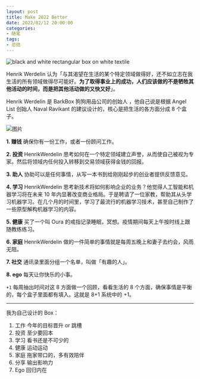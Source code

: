 ```yaml
---
layout: post
title: Make 2022 Better
date: 2022/02/12 20:00:00
categories:
- 随笔
tags:
- 总结
---
```


![black and white rectangular box on white textile](https://pics.naaln.com/blog/2022-02-15-f7038f.1&ixid=MnwxMjA3fDB8MHxwaG90by1wYWdlfHx8fGVufDB8fHx8&auto=format&fit=crop&w=1000&q=80-basicBlog)

Henrik Werdelin 认为「与其渴望在生活的某个特定领域做得好，还不如立志在我生活的所有领域做得尽可能好。**为了取得事业上的成功，人们应该做的不是牺牲其他活动的时间，而是把其他活动做的又快又好**」。

Henrik Werdelin 是 BarkBox 狗狗用品公司的创始人 ，他自己说是根据 Angel List 创始人 Naval Ravikant 的建议设计的，核心是把生活的各方面分成 8 个盒子。

![图片](https://pics.naaln.com/blog/2022-02-12-b50b5d-basicBlog)

**1. 赚钱**
确保你有一份工作，或者一份顾问工作。

**2. 投资**
HenrikWerdelin 思考如何在一个特定领域建立声誉，从而使自己被视为专家。然后将领域内任何投入转移到交易领域获得金钱的回报。

**3. 助人**
协助可以是任何事情，从写一本书到给刚刚起步的创业者提供反馈意见。

**4. 学习**
HenrikWerdelin 思考新技术将如何影响企业的业务？他觉得人工智能和机器学习将在未来 10 年内显著改变商业格局。于是聘请了一位家教，帮助其从头学习机器学习。在几个月的时间里，学习了最流行的机器学习技术，甚至自己制作了一些原型解构机器学习的内容。

**5. 健康**
买了一个叫 Oura 的戒指记录睡眠，冥想。疫情期间每天上午按时线上跟随教练练习。

**6. 家庭**
HenrikWerdelin 做的一件简单的事情就是每周五晚上和妻子去约会，风雨无阻。

**7. 社交**
通讯录里面分组一个名单，叫做「有趣的人」。

**8. ego**
每天让你快乐的小事。

 `+1`
每周抽出时间对这 8 方面做一个回顾，看看生活的 8 个方面，确保事情是平衡的，每个盒子里面都有填入。这就是 8+1 系统中的 +1。

---

我为自己设计的 Box：

1. 工作
	 今年的目标晋升 or 跳槽
2. 投资
	 至少要回本
3. 学习
	 看书还是不可少的
4. 健康
	 运动运动
5. 家庭
	 拖家带口的，多有效陪伴
6. 分享
	 输出影响力
7. Ego
	 回归内在
